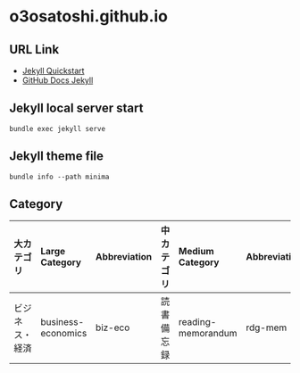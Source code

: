 # o3osatoshi.github.io

## URL Link
- [Jekyll Quickstart](https://jekyllrb.com/docs/)
- [GitHub Docs Jekyll](https://docs.github.com/en/pages/setting-up-a-github-pages-site-with-jekyll/about-github-pages-and-jekyll)

## Jekyll local server start
`bundle exec jekyll serve`

## Jekyll theme file
`bundle info --path minima`

## Category
| 大カテゴリ | Large Category | Abbreviation | 中カテゴリ | Medium Category | Abbreviation |
| :-- | :-- | :-- | :-- | :-- | :-- |
| ビジネス・経済 | business-economics | biz-eco | 読書備忘録 | reading-memorandum | rdg-mem |
